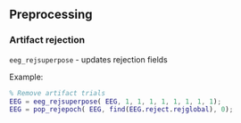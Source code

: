 ## Preprocessing

### Artifact rejection
`eeg_rejsuperpose` - updates rejection fields

Example:
```matlab
% Remove artifact trials
EEG = eeg_rejsuperpose( EEG, 1, 1, 1, 1, 1, 1, 1, 1);
EEG = pop_rejepoch( EEG, find(EEG.reject.rejglobal), 0);
```